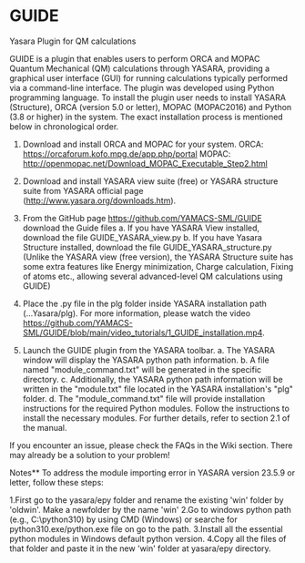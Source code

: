 # GUIDE
Yasara Plugin for QM calculations

GUIDE is a plugin that enables users to perform ORCA and MOPAC Quantum Mechanical (QM) calculations through YASARA, providing a graphical user interface (GUI) for running calculations typically performed via a command-line interface. The plugin was developed using Python programming language. To install the plugin user needs to install YASARA (Structure), ORCA (version 5.0 or letter), MOPAC (MOPAC2016) and Python (3.8 or higher) in the system. The exact installation process is mentioned below in chronological order.



1.	Download and install ORCA and MOPAC for your system. 
	ORCA:	https://orcaforum.kofo.mpg.de/app.php/portal 
	MOPAC:	http://openmopac.net/Download_MOPAC_Executable_Step2.html

2.	Download and install YASARA view suite (free) or YASARA structure suite from YASARA official page (http://www.yasara.org/downloads.htm).

3.	From the GitHub page https://github.com/YAMACS-SML/GUIDE download the Guide files
	a.	If you have YASARA View installed, download the file GUIDE_YASARA_view.py 
	b.	If you have Yasara Structure installed, download the file GUIDE_YASARA_structure.py
		(Unlike the YASARA view (free version), the YASARA Structure suite has some extra features like Energy minimization, Charge calculation, Fixing of atoms etc., allowing several advanced-level QM calculations using GUIDE)

4.	Place the .py file in the plg folder inside YASARA installation path (...Yasara/plg). 
	For more information, please watch the video https://github.com/YAMACS-SML/GUIDE/blob/main/video_tutorials/1_GUIDE_installation.mp4. 

5.	Launch the GUIDE plugin from the YASARA toolbar. 
	a.	The YASARA window will display the YASARA python path information.
	b.	A file named "module_command.txt" will be generated in the specific directory.
	c.	Additionally, the YASARA python path information will be written in the "module.txt" file located in the YASARA installation's "plg" folder.
	d.	The "module_command.txt" file will provide installation instructions for the required Python modules. Follow the instructions to install the necessary modules.
	For further details, refer to section 2.1 of the manual.

If you encounter an issue, please check the FAQs in the Wiki section. There may already be a solution to your problem!

Notes**
To address the module importing error in YASARA version 23.5.9 or letter, follow these steps:

1.First go to the yasara/epy folder and rename the existing 'win' folder by 'oldwin'. Make a newfolder by the name 'win'
2.Go to windows python path (e.g., C:\python310) by using CMD (Windows) or searche for python310.exe/python.exe file on go to the path.
3.Install all the essential python modules in Windows default python version.
4.Copy all the files of that folder and paste it in the new 'win' folder at yasara/epy directory.
